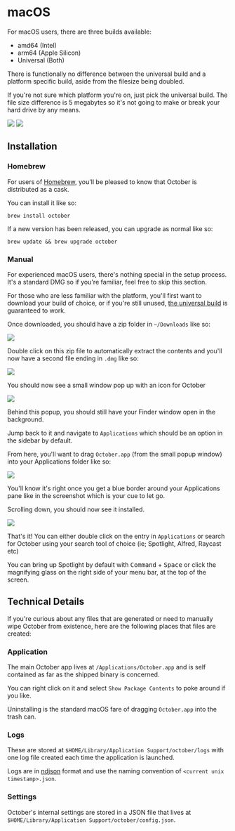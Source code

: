 # macOS

For macOS users, there are three builds available:

- amd64 (Intel)
- arm64 (Apple Silicon)
- Universal (Both)

There is functionally no difference between the universal build and a platform specific build, aside from the filesize being doubled.

If you're not sure which platform you're on, just pick the universal build. The file size difference is 5 megabytes so it's not going to make or break your hard drive by any means.

![](../public/macos/macos_overview_light.png#only-light)
![](../public/macos/macos_overview_dark.png#only-dark)

## Installation

### Homebrew

For users of [Homebrew](https://brew.sh/), you'll be pleased to know that October is distributed as a cask.

You can install it like so:

```console
brew install october
```

If a new version has been released, you can upgrade as normal like so:

```console
brew update && brew upgrade october
```

### Manual

For experienced macOS users, there's nothing special in the setup process. It's a standard DMG so if you're familiar, feel free to skip this section.

For those who are less familiar with the platform, you'll first want to download your build of choice, or if you're still unused, [the universal build](https://october.utf9k.net/download/mac/latest) is guaranteed to work.

Once downloaded, you should have a zip folder in `~/Downloads` like so:

![](../public/macos/macos_download.png)

Double click on this zip file to automatically extract the contents and you'll now have a second file ending in `.dmg` like so:

![](../public/macos/macos_dmg.png)

You should now see a small window pop up with an icon for October

![](../public/macos/macos_dmg_mount.png)

Behind this popup, you should still have your Finder window open in the background.

Jump back to it and navigate to `Applications` which should be an option in the sidebar by default.

From here, you'll want to drag `October.app` (from the small popup window) into your Applications folder like so:

![](../public/macos/macos_app_drag.png)

You'll know it's right once you get a blue border around your Applications pane like in the screenshot which is your cue to let go.

Scrolling down, you should now see it installed.

![](../public/macos/macos_app_installed.png)

That's it! You can either double click on the entry in `Applications` or search for October using your search tool of choice (ie; Spotlight, Alfred, Raycast etc)

You can bring up Spotlight by default with <kbd>Command</kbd> + <kbd>Space</kbd> or click the magnifying glass on the right side of your menu bar, at the top of the screen.

## Technical Details

If you're curious about any files that are generated or need to manually wipe October from existence, here are the following places that files are created:

### Application

The main October app lives at `/Applications/October.app` and is self contained as far as the shipped binary is concerned.

You can right click on it and select `Show Package Contents` to poke around if you like.

Uninstalling is the standard macOS fare of dragging `October.app` into the trash can.

### Logs

These are stored at `$HOME/Library/Application Support/october/logs` with one log file created each time the application is launched.

Logs are in [ndjson](http://ndjson.org/) format and use the naming convention of `<current unix timestamp>.json`.

### Settings

October's internal settings are stored in a JSON file that lives at `$HOME/Library/Application Support/october/config.json`.